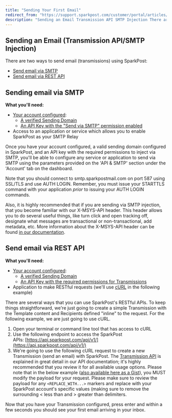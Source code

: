 ```yaml
---
title: "Sending Your First Email"
redirect_from: "https://support.sparkpost.com/customer/portal/articles/1929887-sending-your-first-email"
description: "Sending an Email Transmission API SMTP Injection There are two ways to send email transmissions using Spark Post Send email via SMTP Send email via REST API Sending email via SMTP What you'll need Your account configured A verified Sending Domain An API Key with the Send via SMTP permission..."
---
```


## Sending an Email (Transmission API/SMTP Injection)

There are two ways to send email (transmissions) using SparkPost:

* [Send email via SMTP](https://support.sparkpost.com/customer/portal/articles/1929887-sending-your-first-email#send-email-via-smtp "Send email via SMTP")
* [Send email via REST API](https://support.sparkpost.com/customer/portal/articles/1929887-sending-your-first-email#send-email-via-rest-api "Send email via REST API")

## Sending email via SMTP

**What you'll need:**

* [Your account configured](https://support.sparkpost.com/customer/portal/articles/1929853-getting-started-with-sparkpost):
    * [A verified Sending Domain](https://support.sparkpost.com/customer/portal/articles/1933318-create-sending-domains)
    * [An API Key with the "Send via SMTP" permission enabled](https://support.sparkpost.com/customer/portal/articles/1933377-create-api-keys)
* Access to an application or service which allows you to enable SparkPost as your SMTP Relay

Once you have your account configured, a valid sending domain configured in SparkPost, and an API key with the required permissions to inject via SMTP, you'll be able to configure any service or application to send via SMTP using the parameters provided on the 'API & SMTP' section under the 'Account' tab on the dashboard.

Note that you should connect to smtp.sparkpostmail.com on port 587 using SSL/TLS and use AUTH LOGIN. Remember, you must issue your STARTTLS command with your application *prior* to issuing your AUTH LOGIN commands.

Also, it is highly recommended that if you are sending via SMTP injection, that you become familiar with our X-MSYS-API header. This header allows you to do several useful things, like turn click and open tracking off, designate what messages are transactional or non-transactional, add metadata, etc. More information about the X-MSYS-API header can be found [in our documentation](https://developers.sparkpost.com/api/smtp-api).

## Send email via REST API

**What you'll need:**

* [Your account configured](https://support.sparkpost.com/customer/portal/articles/1929853-getting-started-with-sparkpost):
    * [A verified Sending Domain](https://support.sparkpost.com/customer/portal/articles/1933318-create-sending-domains)
    * [An API Key with the required permissions for Transmissions](https://support.sparkpost.com/customer/portal/articles/1933377-create-api-keys)
* Application to make RESTful requests (we'll use [cURL](http://en.wikipedia.org/wiki/CURL) in the following example)

There are several ways that you can use SparkPost's RESTful APIs. To keep things straightforward, we're just going to create a simple Transmission with the Template content and Recipients defined "inline" to the request. For the following example, we are just going to use cURL.

1. Open your terminal or command line tool that has access to cURL
1. Use the following endpoint to access the SparkPost APIs: [https://api.sparkpost.com/api/v1/](https://api.sparkpost.com/api/v1/)
1. We're going to use the following cURL request to create a new Transmission (send an email) with SparkPost. The [Transmission API](https://www.sparkpost.com/documentation/transmissions-api) is explained in great detail in our API documentation; it's highly recommended that you review it for all available usage options. Please note that in the below example ([also available here as a Gist](https://gist.github.com/bdeanindy/d31ef1550f3a65b02d19 "SparkPost Transmission API cURL POST Example")), you MUST modify the payload for your request. Please make sure to review the payload for any `<REPLACE_WITH...>` markers and replace with your SparkPost account's specific values (making sure to remove the surrounding < less than and > greater than delimiters.

Now that you have your Transmission configured, press enter and within a few seconds you should see your first email arriving in your inbox.